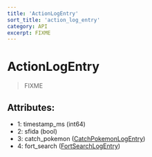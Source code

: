 ```yaml
---
title: 'ActionLogEntry'
sort_title: 'action_log_entry'
category: API
excerpt: FIXME
---
```


# ActionLogEntry

> FIXME

## Attributes:

- 1: timestamp_ms (int64)
- 2: sfida (bool)
- 3: catch_pokemon ([CatchPokemonLogEntry](../CatchPokemonLogEntry/))
- 4: fort_search ([FortSearchLogEntry](../FortSearchLogEntry/))

